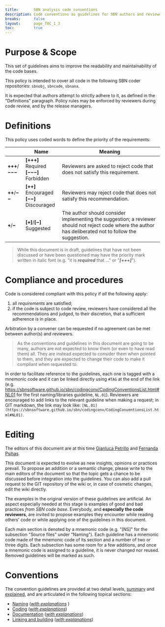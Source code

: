 ```yaml
---
title:       SBN analysis code conventions
description: Code conventions as guidelines for SBN authors and reviewers.
breaks:      false
layout:      page_TOC_1_3
toc:         true
---
```



#   Purpose & Scope ##################################################################


This set of guidelines aims to improve the readability and maintainability of
the code bases.

This policy is intended to cover all code in the following SBN coder repositories:
`sbnobj`, `sbncode`, `sbnana`.

It is expected that authors attempt to strictly adhere to it,
as defined in the "Definitions" paragraph.
Policy rules may be enforced by reviewers during code review, and by the
release managers.



#   Definitions   ##############################################################

This policy uses coded words to define the priority of the requirements:

|                 | Name                                           | Meaning  |
| --------------- | ---------------------------------------------- | -------- |
| **+++**/**−−−** | **[+++]** Required <br/> **[−−−]** Forbidden   | Reviewers are asked to reject code that does not satisfy this requirement.     |
| **++**/**−−**   | **[++]** Encouraged <br/> **[−−]** Discouraged | Reviewers may reject code that does not satisfy this recommendation. |
| **+**/**−**     | **[+]**/**[−]** Suggested                      | The author should consider implementing the suggestion; a reviewer should not reject code where the author has deliberated not to follow the suggestion.|

> While this document is in draft, guidelines that have not been
> discussed or have been questioned may have the priority mark written
> in italic font (e.g. "it is _**required**_ that ..." or "**_[+++]_**").



#   Compliance and procedures   ################################################

Code is considered compliant with this policy if _all_ the following apply:

1. all _requirements_ are satisfied;
2. if the code is subject to code review, reviewers have considered all the
   recommendations and judged, to their discretion, that a sufficient adherence
   is in place.

Arbitration by a convener can be requested if no agreement can be met between author(s) and
reviewers.

> As the conventions and guidelines in this document are going to be many,
> authors are not expected to know them (or even to have read them) all.
> They are instead expected to consider them when pointed to them,
> and they are expected to change their code to make it compliant when requested to.

In order to facilitate reference to the guidelines, each one is tagged with a mnemonic code
and it can be linked directly using `#TAG` at the end of the link
(e.g. <https://sbnsoftware.github.io/sbn/codingconv/CodingConventionsList.html#NL01>
for the first naming/libraries guideline, `NL.01`).
Reviewers are encouraged to add links to the relevant guideline when making a request;
in GIT markdown, the link may look like:
`[NL.01](https://sbnsoftware.github.io/sbn/codingconv/CodingConventionsList.html#NL01)`.


#   Editing   ##################################################################

The editors of this document are at this time
[Gianluca Petrillo](mailto:petrillo@slac.stanford.edu) and
[Fernanda Psihas](mailto:psihas@fnal.gov).

This document is expected to evolve as new insights, opinions or practices
prevail. To propose an addition or a semantic change, please write to the main
editors of the document so that the topic gets a chance to be discussed before
integration into the guidelines.
You can also add a pull request to the GIT repository of the wiki or,
in case of cosmetic changes, edit the wiki directly.

The examples in the original version of these guidelines are artificial.
An aspect especially needed at this stage is examples of good and bad practices
_from SBN code base_. Everybody, and **especially the code reviewers**,
are invited to propose examples they encounter while reading others' code or
while applying one of the guidelines in this document.

Each main section is denoted by a mnemonic code (e.g. "[NS]" for the subsection
"Source files" under "Naming"). Each guideline has a mnemonic code made of the
mnemonic code of its section and a number of two or three digits.
Each subsection has some room for a few additions, and once a mnemonic code is
assigned to a guideline, it is never changed nor reused.
Removed guidelines will be marked as such.



#   Conventions   ##############################################################

The convention guidelines are provided at two detail levels,
[summary](CodingConventionsList.md) and [explained](CodingConventionsExplained.md),
and are articulated in the following topical sections:

* [Naming](CodingConventionsList.md#n-naming-conventions) ([_with explanations_](CodingConventionsExplained.md#n-naming-conventions) )
* [Coding](CodingConventionsList.md#c-coding) ([_with explanations_](CodingConventionsExplained.md#c-coding))
* [Documentation](CodingConventionsList.md#d-documentation) ([_with explanations_](CodingConventionsExplained.md#d-documentation))
* [Linking and building](CodingConventionsList.md#l-linking-and-building) ([_with explanations_](CodingConventionsExplained.md#l-linking-and-building))

